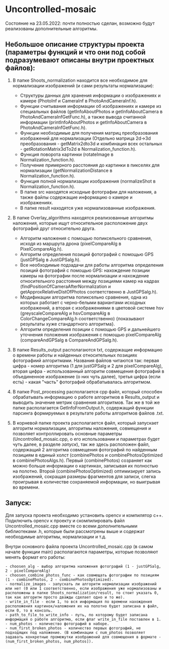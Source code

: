 # Uncontrolled-mosaic

Состояние на 23.05.2022: почти полностью сделан, возможно будут реализованы дополнительные алгоритмы.

## Небольшое описание структуры проекта (параметры функций и что они под собой подразумевают описаны внутри проектных файлов):

1) В папке Shoots_normalization находится все необходимое для нормализации изображений (и сами результаты нормализации):
    - Структуры данных для хранения информации о изображениях и камере (PhotoInf и CameraInf в PhotoAndCameraInf.h).
    - Функции считывания информации об изображениях и камере из специальных файлов (getInfoAboutPhotos и getInfoAboutCamera в PhotoAndCameraInfGetFunc.h), а также вывода считанной информации (printInfoAboutPhotos и getInfoAboutCamera в PhotoAndCameraInfGetFunc.h).
    - Функции необходимые для получения матриц преобразования изображений для нормализации (Отдельно матрица 2d->3d преобразования - getMatrix2dto3d и комбинация всех остальных - getRotationMatrix3dTo2d в Normalization_function.h).
    - Функция поворота картинки (rotateImage в Normalization_function.h).
    - Получение примерного расстояния до картинки в пикселях для нормализации (getNormalizationDistance в Normalization_function.h).
    - Функция полной нормализации изображения (normalizeShot в Normalization_function.h).
    - В папке src находятся исходные фотографии для наложения, а также файлы содержащие информацию о камере и изображениях.
    - В папке result находятся уже нормализованные изображения.

2) В папке Overlay_algorithms находятся реализованные алгоритмы наложения, которые ищут относительное расположение двух фотографий друг относительно друга.
    - Алгоритм наложения с помощью попиксельного сравнения, исходя из маршрута дрона (pixelCompareAlg в PixelCompareAlg.h).
    - Алгоритм определения позиций фотографий с помощью GPS (justGPSalg в JustGPSalg.h).
    - Все необходимые подзадачи для работы алгоритма определения позиций фотографий с помощью GPS: нахождение позиции камеры на фотографии после нормализации и нахождение относительного расстояния между позициями камер на кадрах (findPositionOfCameraAfterNormalization и getApproxRelativeDistOfPhotos соответственно в JustGPSalg.h).
    - Модификации алгоритма попиксельно сравнения, одна из которых работает с черно-белыми вариантами исходных изображений, а вторая c изображениями в цветовой системе hsv (greyscaleCompareAlg и hsvCompareAlg в ColorChangeCompareAlg.h соответственно) {показывают результаты хуже стандартного алгоритма}.
    - Алгоритм определения позиции с помощью GPS и дальнейшего уточнения положения изображения с помощью pixelCompareAlg (compareAndGPSalg в CompareAndGPSalg.h).

3) В папке Results_output располагаются txt, содержащие информацию о времени работы и найденных относительных позициях фотографиий алгоритмами. Названия файлов читаются так: первая цифра - номер алгоритма (1 для justGPSalg и 2 для pixelCompareAlg), вторая цифра - использованный алгоритм совмещения фотографий в объединенное изображение (о них чуть далее), третья цифра (если есть) - какая "часть" фотографий обрабатывалась алгоритмом.

4) В папке Post_processing располагается cpp файл, который способен обрабатывать информацию о работе алгоритмов в Results_output и выводить значение метрик сравнения алгоритмов. Так же в той же папке располагается GetInfoFromOutput.h, содержащий функции парсинга формируемых в результате работы алгоритмов файлов .txt.

5) В корневой папке проекта располагается файл, который запускает алгоритм нормализации, алгоритмы наложения, совмещения и позволяет контроллировать основные параметры (Uncontrolled_mosaic.cpp, о его использовании и параметрах будет чуть далее, в разделе *запуск*), так же здесь расположен файл, содержащий 2 алгоритма совмещения фотографий по найденным позициям в единый холст (combinePhotos и combinePhotosOptimized в combinePhotosAlgs.h). Первый (combinePhotos) созраняет как можно больше информации о картинках, записывая их полностью на полотно. Второй (combinePhotosOptimized) оптимизирует запись изображений, сокращая размеры фрагментов для записи, слегка проигрывая в количестве сохраняемой информации, но выигрывая во времени.

## Запуск:

Для запуска проекта необходимо установить opencv и компилятор c++. Подключить opencv к проекту и скомпилировать файл Uncontrolled_mosaic.cpp вместе со всеми дополнительными библиотеками .h, которые были рассмотрены выше и содержат необходимые алгоритмы, нормализации и т.д.

Внутри основного файла проекта Uncontrolled_mosaic.cpp (в самом начале функции main) располагаются параметры, которые позволяют менять формат его работы:

    - choosen_alg - выбор алгоритма наложения фотографий (1 - justGPSalg, 2 - pixelCompareAlg)
    - choosen_combine_photos_func - как совмещать фотографии по позициям (1 - combinePhotos, 2 - combinePhotosOptimized).
    - normalize_images - запускать ли алгоритм нормализации изображений или нет (0 или 1 соответственно, если изображения уже нормализованы и расположены в папке Shoots_normalization/result, то стоит указать 0, так как алгоритм просто дважды сделает одно и то же).
    - write_in_file - если 1, то вся информация по времени нахождения расположения картинок/наложения их на полотно будет записана в файл, если 0, то в консоль.
    - path_to_file_to_write_info - путь, по которому будет записана информация о работе алгоритма, если флаг write_in_file поставлен в 1.
    - num_photos - количество фотографий в наборе.
    - num_first_broken_photos - количество первых фотографий, не подходящих под наложение. (В комбинации с num_photos позволяет задавать конкретные промежутки изображений для совмещения в формате - (num_first_broken_photos, num_photos]).
